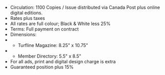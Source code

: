 + Circulation: 1100 Copies / Issue distributed via Canada Post plus online digital editions.
+ Rates plus taxes
+ All rates are full colour; Black & White less 25%
+ Terms: Full payment on contract
+ Dimensions:
+ + Turfline Magazine: 8.25" x 10.75"
+ + Member Directory: 5.5" x 8.5"
+ For all ads, print and digital design charge is extra
+ Guaranteed position plus 15%